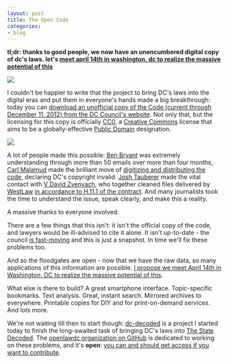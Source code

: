 ```yaml
---
layout: post
title: The Open Code
categories:
- blog
---
```


**tl;dr: thanks to good people, we now have an unencumbered digital copy of dc's laws.
let's [meet april 14th in washington, dc to realize the massive potential of this](http://dccode-eorg.eventbrite.com/)**

![](http://farm9.staticflickr.com/8124/8620236456_8c9f5c58df_b.jpg)

I couldn't be happier to write that the project to bring DC's laws into
the digital eras and put them in everyone's hands made a big breakthrough:
today you can [download an unofficial copy of the
Code (current through December 11, 2012) from the DC Council's website](http://dccouncil.us/UnofficialDCCode).
Not only that, but the licensing for this copy is officially [CC0](http://creativecommons.org/choose/zero/),
a [Creative Commons](http://creativecommons.org/) license that aims to be
a globally-effective [Public Domain](http://macwright.org/2013/02/14/the-law-is-public-domain.html)
designation.

![](http://farm9.staticflickr.com/8250/8619155565_4063e20890_b.jpg)

A lot of people made this possible: [Ben Bryant](http://dccouncil.us/offices/office-of-the-general-counsel)
was extremely understanding through more than 50 emails over more than
four months, [Carl Malamud](http://en.wikipedia.org/wiki/Carl_Malamud) made the
brilliant move of [digitizing and distributing the code](http://boingboing.net/2013/03/27/municipal-codes-of-dc-free-fo.html),
declaring DC's copyright invalid. [Josh Tauberer](http://occams.info/) made
the vital contact with [V David Zvenyach](https://twitter.com/vdavez), who
together cleaned files delivered by [WestLaw](http://www.westlaw.com/) [in accordance to
H.11.1 of the contract](http://archive.org/details/DcContractWithWestFor2012).
And many journalists took the time to understand the issue, speak clearly,
and make this a reality.

A massive thanks to everyone involved.

There are a few things that this isn't: it isn't the official copy of the
code, and lawyers would be ill-advised to cite it alone. It isn't up-to-date -
the council [is fast-moving](http://macwright.org/2013/02/11/the-code-written.html) and
this is just a snapshot. In time we'll fix these problems too.

And so the floodgates are open - now that we have the raw data, so many applications
of this information are possible.
[I propose we meet April 14th in Washington, DC to realize the massive potential of this](http://dccode-eorg.eventbrite.com/).

What else is there to build? A great smartphone interface. Topic-specific
bookmarks. Text analysis. Great, instant search. Mirrored archives to everywhere.
Printable copies for DIY and for print-on-demand services. And lots more.

We're not waiting till then to start though: [dc-decoded](https://github.com/openlawdc/dc-decoded) is a
project I started today to finish the long-awaited task of bringing DC's laws
into [The State Decoded](http://www.statedecoded.com/). The [openlawdc organization on GitHub](https://github.com/openlawdc)
is dedicated to working on these problems, and it's **open**:
[you can and should get access if you want to contribute](https://github.com/openlawdc/openlawdc.github.com/issues/1).
